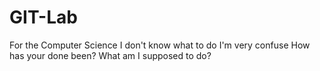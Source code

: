 # GIT-Lab
For the Computer Science
I don't know what to do
I'm very confuse
How has your done been?
What am I supposed to do?